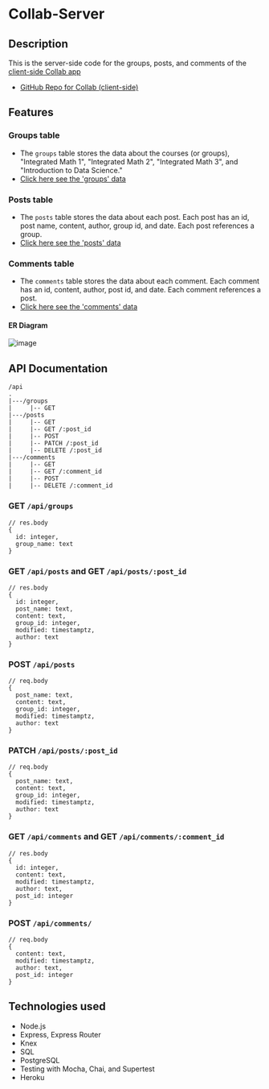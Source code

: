 # Collab-Server
## Description
This is the server-side code for the groups, posts, and comments of the [client-side Collab app](https://collab-app-smoky.vercel.app/)
- [GitHub Repo for Collab (client-side)](https://github.com/christineyoo/collab-app)

## Features
### Groups table
- The `groups` table stores the data about the courses (or groups), "Integrated Math 1", "Integrated Math 2", "Integrated Math 3", and "Introduction to Data Science."
- [Click here see the 'groups' data](https://christine-collab.herokuapp.com/api/groups)

### Posts table
- The `posts` table stores the data about each post. Each post has an id, post name, content, author, group id, and date. Each post references a group.
- [Click here see the 'posts' data](https://christine-collab.herokuapp.com/api/posts)

### Comments table
- The `comments` table stores the data about each comment. Each comment has an id, content, author, post id, and date. Each comment references a post.
- [Click here see the 'comments' data](https://christine-collab.herokuapp.com/api/comments)

#### ER Diagram
![image](https://user-images.githubusercontent.com/76637034/119249338-9cf2d280-bb4c-11eb-8715-4ec6b00fa9d0.png)

## API Documentation
``` 
/api
.
|---/groups
|     |-- GET
|---/posts
|     |-- GET
|     |-- GET /:post_id
|     |-- POST
|     |-- PATCH /:post_id
|     |-- DELETE /:post_id
|---/comments
|     |-- GET
|     |-- GET /:comment_id
|     |-- POST
|     |-- DELETE /:comment_id
```

### GET `/api/groups`
```
// res.body
{
  id: integer,
  group_name: text
}
```

### GET `/api/posts` and GET `/api/posts/:post_id`
```
// res.body
{
  id: integer,
  post_name: text,
  content: text,
  group_id: integer,
  modified: timestamptz,
  author: text
}
```

### POST `/api/posts`
```
// req.body
{
  post_name: text,
  content: text,
  group_id: integer,
  modified: timestamptz,
  author: text
}
```

### PATCH `/api/posts/:post_id`
```
// req.body
{
  post_name: text,
  content: text,
  group_id: integer,
  modified: timestamptz,
  author: text
}
```

### GET `/api/comments` and GET `/api/comments/:comment_id`
```
// res.body
{
  id: integer,
  content: text,
  modified: timestamptz,
  author: text,
  post_id: integer
}
```

### POST `/api/comments/`
```
// req.body
{
  content: text,
  modified: timestamptz,
  author: text,
  post_id: integer
}
```

## Technologies used
- Node.js
- Express, Express Router
- Knex
- SQL
- PostgreSQL
- Testing with Mocha, Chai, and Supertest
- Heroku
